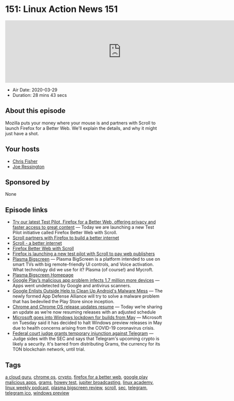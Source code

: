 # 151: Linux Action News 151

<iframe src="https://player.fireside.fm/v2/DAcK9LdX+YXwuX0P4?theme=dark" width="740" height="200" frameborder="0" scrolling="no"></iframe>

* Air Date: 2020-03-29
* Duration: 28 mins 43 secs

## About this episode

Mozilla puts your money where your mouse is and partners with Scroll to launch Firefox for a Better Web. We'll explain the details, and why it might just have a shot.

## Your hosts
* [Chris Fisher](https://linuxactionnews.com/hosts/chris)
* [Joe Ressington](https://linuxactionnews.com/hosts/joe)

## Sponsored by

None



## Episode links

  * [Try our latest Test Pilot, Firefox for a Better Web, offering privacy and faster access to great content](https://blog.mozilla.org/blog/2020/03/24/try-our-latest-test-pilot-firefox-for-a-better-web-offering-privacy-and-faster-access-to-great-content/ "Try our latest Test Pilot, Firefox for a Better Web, offering privacy and faster access to great content") — Today we are launching a new Test Pilot initiative called Firefox Better Web with Scroll. 
  * [Scroll partners with Firefox to build a better internet](https://scroll.blog/2020/03/24/scroll-partners-with-firefox-to-build-a-better-internet/ "Scroll partners with Firefox to build a better internet")
  * [Scroll - a better internet](https://partner.scroll.com/ "Scroll - a better internet")
  * [Firefox Better Web with Scroll](https://support.mozilla.org/en-US/kb/firefox-better-web "Firefox Better Web with Scroll")
  * [Firefox is launching a new test pilot with Scroll to pay web publishers](https://www.theverge.com/2020/3/24/21192048/firefox-better-web-scroll-subscription-ad-tracker-blocker-publisher-payment "Firefox is launching a new test pilot with Scroll to pay web publishers")
  * [Plasma Bigscreen](https://notmart.org/blog/2020/03/plasma-bigscreen/ "Plasma Bigscreen") — Plasma BigScreen is a platform intended to use on smart TVs with big remote-friendly UI controls, and Voice activation. What technology did we use for it? Plasma (of course!) and Mycroft.
  * [Plasma Bigscreen Homepage](https://plasma-bigscreen.org/ "Plasma Bigscreen Homepage")
  * [Google Play’s malicious app problem infects 1.7 million more devices](https://arstechnica.com/information-technology/2020/03/found-malicious-google-play-apps-with-1-7-million-downloads-many-by-children/ "Google Play’s malicious app problem infects 1.7 million more devices") — Apps went undetected by Google and antivirus scanners.
  * [Google Enlists Outside Help to Clean Up Android's Malware Mess](https://www.wired.com/story/android-malware-app-defense-alliance/ "Google Enlists Outside Help to Clean Up Android's Malware Mess") — The newly formed App Defense Alliance will try to solve a malware problem that has bedeviled the Play Store since inception.
  * [Chrome and Chrome OS release updates resume](https://blog.chromium.org/2020/03/chrome-and-chrome-os-release-updates.html "Chrome and Chrome OS release updates resume") — Today we’re sharing an update as we’re now resuming releases with an adjusted schedule
  * [Microsoft goes into Windows lockdown for builds from May](https://www.theregister.co.uk/2020/03/25/microsoft_stops_windows_preview/ "Microsoft goes into Windows lockdown for builds from May") — Microsoft on Tuesday said it has decided to halt Windows preview releases in May due to health concerns arising from the COVID-19 coronavirus crisis.
  * [Federal court judge grants temporary injunction against Telegram](https://decrypt.co/23458/federal-court-judge-grants-temporary-injunction-against-telegram "Federal court judge grants temporary injunction against Telegram") — Judge sides with the SEC and says that Telegram's upcoming crypto is likely a security. It's barred from distributing Grams, the currency for its TON blockchain network, until trial.



## Tags

[a cloud guru](https://linuxactionnews.com/tags/a%20cloud%20guru), [chrome os](https://linuxactionnews.com/tags/chrome%20os), [crypto](https://linuxactionnews.com/tags/crypto), [firefox for a better web](https://linuxactionnews.com/tags/firefox%20for%20a%20better%20web), [google play malicious apps](https://linuxactionnews.com/tags/google%20play%20malicious%20apps), [grams](https://linuxactionnews.com/tags/grams), [howey test](https://linuxactionnews.com/tags/howey%20test), [jupiter broadcasting](https://linuxactionnews.com/tags/jupiter%20broadcasting), [linux academy](https://linuxactionnews.com/tags/linux%20academy), [linux weekly podcast](https://linuxactionnews.com/tags/linux%20weekly%20podcast), [plasma bigscreen review](https://linuxactionnews.com/tags/plasma%20bigscreen%20review), [scroll](https://linuxactionnews.com/tags/scroll), [sec](https://linuxactionnews.com/tags/sec), [telegram](https://linuxactionnews.com/tags/telegram), [telegram ico](https://linuxactionnews.com/tags/telegram%20ico), [windows preview](https://linuxactionnews.com/tags/windows%20preview)
